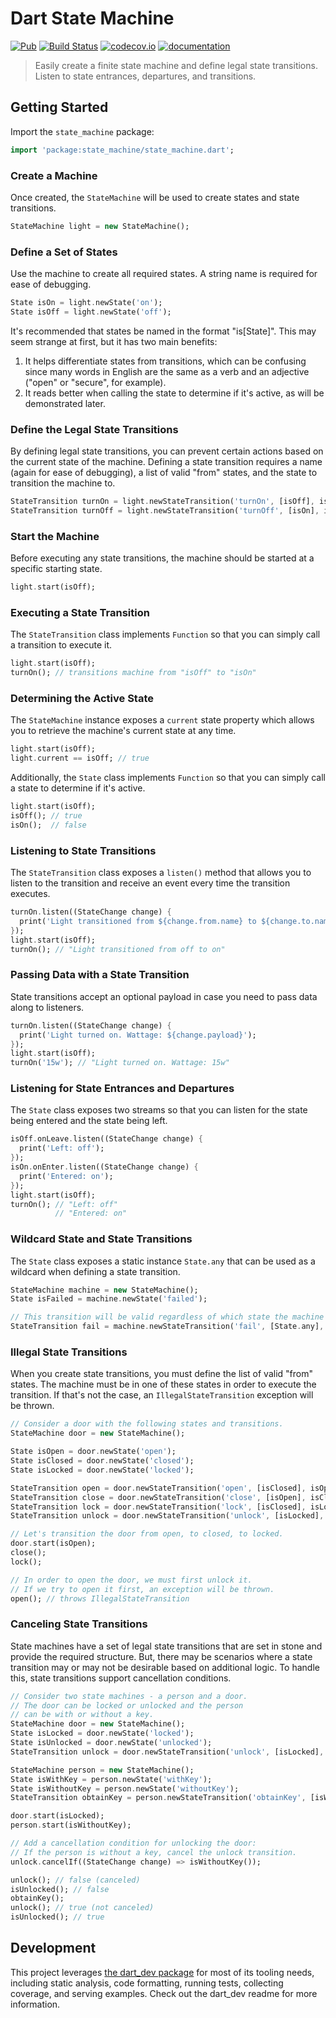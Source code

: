 # Dart State Machine
[![Pub](https://img.shields.io/pub/v/state_machine.svg)](https://pub.dartlang.org/packages/state_machine)
[![Build Status](https://travis-ci.org/Workiva/state_machine.svg?branch=master)](https://travis-ci.org/Workiva/state_machine)
[![codecov.io](http://codecov.io/github/Workiva/state_machine/coverage.svg?branch=master)](http://codecov.io/github/Workiva/state_machine?branch=master)
[![documentation](https://img.shields.io/badge/Documentation-state_machine-blue.svg)](https://www.dartdocs.org/documentation/state_machine/latest/)

> Easily create a finite state machine and define legal state transitions. Listen to state entrances, departures, and transitions.

## Getting Started
Import the `state_machine` package:

```dart
import 'package:state_machine/state_machine.dart';
```

### Create a Machine
Once created, the `StateMachine` will be used to create states and state transitions.

```dart
StateMachine light = new StateMachine();
```

### Define a Set of States
Use the machine to create all required states. A string name is required for ease of debugging.
 
```dart
State isOn = light.newState('on');
State isOff = light.newState('off');
```

It's recommended that states be named in the format "is[State]".
This may seem strange at first, but it has two main benefits:

1. It helps differentiate states from transitions, which can be confusing
since many words in English are the same as a verb and an adjective
("open" or "secure", for example).
2. It reads better when calling the state to determine if it's active,
as will be demonstrated later.

### Define the Legal State Transitions
By defining legal state transitions, you can prevent certain actions based on the current state of the machine.
Defining a state transition requires a name (again for ease of debugging), a list of valid "from" states, and
the state to transition the machine to.

```dart
StateTransition turnOn = light.newStateTransition('turnOn', [isOff], isOn);
StateTransition turnOff = light.newStateTransition('turnOff', [isOn], isOff);
```

### Start the Machine
Before executing any state transitions, the machine should be started at a specific starting state.

```dart
light.start(isOff);
```

### Executing a State Transition
The `StateTransition` class implements `Function` so that you can simply call a transition to execute it.

```dart
light.start(isOff);
turnOn(); // transitions machine from "isOff" to "isOn"
```

### Determining the Active State
The `StateMachine` instance exposes a `current` state property which allows you to retrieve the machine's current state
at any time.

```dart
light.start(isOff);
light.current == isOff; // true
```

Additionally, the `State` class implements `Function` so that you can simply call a state to determine if it's active.

```dart
light.start(isOff);
isOff(); // true
isOn();  // false
```

### Listening to State Transitions
The `StateTransition` class exposes a `listen()` method that allows you to listen to the transition and receive an
event every time the transition executes.

```dart
turnOn.listen((StateChange change) {
  print('Light transitioned from ${change.from.name} to ${change.to.name}');
});
light.start(isOff);
turnOn(); // "Light transitioned from off to on"
```

### Passing Data with a State Transition
State transitions accept an optional payload in case you need to pass data along to listeners.

```dart
turnOn.listen((StateChange change) {
  print('Light turned on. Wattage: ${change.payload}');
});
light.start(isOff);
turnOn('15w'); // "Light turned on. Wattage: 15w"
```

### Listening for State Entrances and Departures
The `State` class exposes two streams so that you can listen for the state being entered and the state being left.

```dart
isOff.onLeave.listen((StateChange change) {
  print('Left: off');
});
isOn.onEnter.listen((StateChange change) {
  print('Entered: on');
});
light.start(isOff);
turnOn(); // "Left: off"
          // "Entered: on"
```

### Wildcard State and State Transitions
The `State` class exposes a static instance `State.any` that can be used as a wildcard when defining a state transition.

```dart
StateMachine machine = new StateMachine();
State isFailed = machine.newState('failed');

// This transition will be valid regardless of which state the machine is in.
StateTransition fail = machine.newStateTransition('fail', [State.any], isFailed);
```

### Illegal State Transitions
When you create state transitions, you must define the list of valid "from" states. The machine must be in one of these
states in order to execute the transition. If that's not the case, an `IllegalStateTransition` exception will be thrown.

```dart
// Consider a door with the following states and transitions.
StateMachine door = new StateMachine();

State isOpen = door.newState('open');
State isClosed = door.newState('closed');
State isLocked = door.newState('locked');

StateTransition open = door.newStateTransition('open', [isClosed], isOpen);
StateTransition close = door.newStateTransition('close', [isOpen], isClosed);
StateTransition lock = door.newStateTransition('lock', [isClosed], isLocked);
StateTransition unlock = door.newStateTransition('unlock', [isLocked], isClosed);

// Let's transition the door from open, to closed, to locked.
door.start(isOpen);
close();
lock();

// In order to open the door, we must first unlock it.
// If we try to open it first, an exception will be thrown.
open(); // throws IllegalStateTransition
```

### Canceling State Transitions
State machines have a set of legal state transitions that are set in stone and provide the required structure.
But, there may be scenarios where a state transition may or may not be desirable based on additional logic.
To handle this, state transitions support cancellation conditions.

```dart
// Consider two state machines - a person and a door.
// The door can be locked or unlocked and the person
// can be with or without a key.
StateMachine door = new StateMachine();
State isLocked = door.newState('locked');
State isUnlocked = door.newState('unlocked');
StateTransition unlock = door.newStateTransition('unlock', [isLocked], isUnlocked);

StateMachine person = new StateMachine();
State isWithKey = person.newState('withKey');
State isWithoutKey = person.newState('withoutKey');
StateTransition obtainKey = person.newStateTransition('obtainKey', [isWithoutKey], isWithKey);

door.start(isLocked);
person.start(isWithoutKey);

// Add a cancellation condition for unlocking the door:
// If the person is without a key, cancel the unlock transition.
unlock.cancelIf((StateChange change) => isWithoutKey());

unlock(); // false (canceled)
isUnlocked(); // false
obtainKey();
unlock(); // true (not canceled)
isUnlocked(); // true
```


## Development

This project leverages [the dart_dev package](https://github.com/Workiva/dart_dev)
for most of its tooling needs, including static analysis, code formatting,
running tests, collecting coverage, and serving examples. Check out the dart_dev
readme for more information.